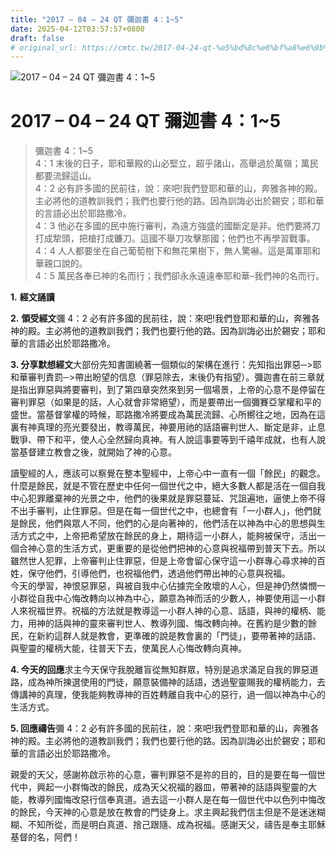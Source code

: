 ```yaml
---
title: "2017 – 04 – 24 QT 彌迦書 4：1~5"
date: 2025-04-12T03:57:57+0800
draft: false
# original_url: https://cmtc.tw/2017-04-24-qt-%e5%bd%8c%e8%bf%a6%e6%9b%b8-4%ef%bc%9a15
---
```


![2017 – 04 – 24 QT 彌迦書 4：1\~5](/images/qt.jpg   "2017 – 04 – 24 QT 彌迦書 4：1\~5")

# 2017 – 04 – 24 QT 彌迦書 4：1\~5

> 彌迦書 4：1\~5  
> 4：1 末後的日子，耶和華殿的山必堅立，超乎諸山，高舉過於萬嶺；萬民都要流歸這山。  
> 4：2 必有許多國的民前往，說：來吧!我們登耶和華的山，奔雅各神的殿。主必將他的道教訓我們；我們也要行他的路。因為訓誨必出於錫安；耶和華的言語必出於耶路撒冷。  
> 4：3 他必在多國的民中施行審判，為遠方強盛的國斷定是非。他們要將刀打成犂頭，把槍打成鐮刀。這國不舉刀攻擊那國；他們也不再學習戰事。  
> 4：4 人人都要坐在自己葡萄樹下和無花果樹下，無人驚嚇。這是萬軍耶和華親口說的。  
> 4：5 萬民各奉已神的名而行；我們卻永永遠遠奉耶和華–我們神的名而行。

**1.** **經文誦讀**

**2.** **領受經文**彌 4：2 必有許多國的民前往，說：來吧!我們登耶和華的山，奔雅各神的殿。主必將他的道教訓我們；我們也要行他的路。因為訓誨必出於錫安；耶和華的言語必出於耶路撒冷。

**3. 分享默想經文**大部份先知書圍繞著一個類似的架構在進行：先知指出罪惡─>耶和華審判責罰─>帶出盼望的信息（罪惡除去，末後仍有指望）。彌迦書在前三章就是指出罪惡與將要審判，到了第四章突然來到另一個場景，上帝的心意不是停留在審判罪惡（如果是的話，人心就會非常絕望），而是要帶出一個彌賽亞掌權和平的盛世。當基督掌權的時候，耶路撒冷將要成為萬民流歸、心所嚮往之地，因為在這裏有神真理的亮光要發出，教導萬民，神要用祂的話語審判世人、斷定是非，止息戰爭、帶下和平，使人心全然歸向真神。有人說這事要等到千禧年成就，也有人說當基督建立教會之後，就開始了神的心意。

讀聖經的人，應該可以察覺在整本聖經中，上帝心中一直有一個「餘民」的觀念。什麼是餘民，就是不管在歷史中任何一個世代之中，絕大多數人都是活在一個自我中心犯罪離棄神的光景之中，他們的後果就是罪惡蔓延、咒詛遍地，逼使上帝不得不出手審判，止住罪惡。但是在每一個世代之中，也總會有「一小群人」，他們就是餘民，他們與眾人不同，他們的心是向著神的，他們活在以神為中心的思想與生活方式之中，上帝把希望放在餘民的身上，期待這一小群人，能夠被保守，活出一個合神心意的生活方式，更重要的是從他們把神的心意與祝福帶到普天下去。所以雖然世人犯罪，上帝審判止住罪惡，但是上帝會留心保守這一小群專心尋求神的百姓，保守他們，引導他們，也祝福他們，透過他們帶出神的心意與祝福。  
今天的學習，神恨惡罪惡，與被自我中心佔據完全敗壞的人心，但是神仍然憐憫一小群從自我中心悔改轉向以神為中心，願意為神而活的少數人，神要使用這一小群人來祝福世界。祝福的方法就是教導這一小群人神的心意、話語，與神的權柄、能力，用神的話與神的靈來審判世人、教導列國、悔改轉向神。在舊約是少數的餘民，在新約這群人就是教會，更準確的說是教會裏的「門徒」，要帶著神的話語、與聖靈的權柄大能，往普天下去，使萬民人心悔改轉向真神。

**4. 今天的回應**求主今天保守我脫離盲從無知群眾，特別是追求滿足自我的罪惡道路，成為神所揀選使用的門徒，願意裝備神的話語，透過聖靈賜我的權柄能力，去傳講神的真理，使我能夠教導神的百姓轉離自我中心的惡行，過一個以神為中心的生活方式。

**5. 回應禱告**彌 4：2 必有許多國的民前往，說：來吧!我們登耶和華的山，奔雅各神的殿。主必將他的道教訓我們；我們也要行他的路。因為訓誨必出於錫安；耶和華的言語必出於耶路撒冷。

親愛的天父，感謝祢啟示祢的心意，審判罪惡不是祢的目的，目的是要在每一個世代中，興起一小群悔改的餘民，成為天父祝福的器皿，帶著神的話語與聖靈的大能，教導列國悔改惡行信奉真道。過去這一小群人是在每一個世代中以色列中悔改的餘民，今天神的心意是放在教會的門徒身上。求主興起我們信主但是不是迷迷糊糊、不知所從，而是明白真道、捨己跟隨、成為祝福。感謝天父，禱告是奉主耶穌基督的名，阿們！